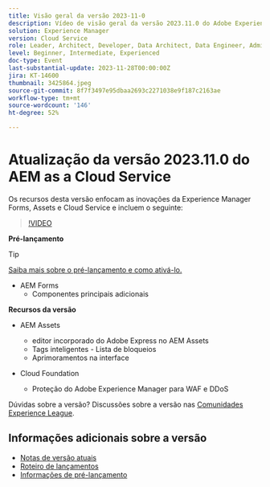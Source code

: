 ```yaml
---
title: Visão geral da versão 2023-11-0
description: Vídeo de visão geral da versão 2023.11.0 do Adobe Experience Manager as a Cloud Service, os recursos desta versão se concentram no Experience Manager Forms, Assets e Cloud Service
solution: Experience Manager
version: Cloud Service
role: Leader, Architect, Developer, Data Architect, Data Engineer, Admin, User
level: Beginner, Intermediate, Experienced
doc-type: Event
last-substantial-update: 2023-11-28T00:00:00Z
jira: KT-14600
thumbnail: 3425864.jpeg
source-git-commit: 8f7f3497e95dbaa2693c2271038e9f187c2163ae
workflow-type: tm+mt
source-wordcount: '146'
ht-degree: 52%

---
```


# Atualização da versão 2023.11.0 do AEM as a Cloud Service

Os recursos desta versão enfocam as inovações da Experience Manager Forms, Assets e Cloud Service e incluem o seguinte:

>[!VIDEO](https://video.tv.adobe.com/v/3425864/?learn=on)

**Pré-lançamento**

>[!TIP]
>
>[Saiba mais sobre o pré-lançamento e como ativá-lo.](https://experienceleague.adobe.com/docs/experience-manager-cloud-service/content/release-notes/prerelease.html?lang=pt-BR)

* AEM Forms
   * Componentes principais adicionais

**Recursos da versão**

* AEM Assets
   * editor incorporado do Adobe Express no AEM Assets
   * Tags inteligentes - Lista de bloqueios
   * Aprimoramentos na interface

* Cloud Foundation
   * Proteção do Adobe Experience Manager para WAF e DDoS

Dúvidas sobre a versão?  Discussões sobre a versão nas [Comunidades Experience League](https://adobe.ly/3uBHk1D).

## Informações adicionais sobre a versão

* [Notas de versão atuais](https://experienceleague.adobe.com/docs/experience-manager-cloud-service/content/release-notes/home.html?lang=pt-BR)
* [Roteiro de lançamentos](https://experienceleague.adobe.com/docs/experience-manager-release-information/aem-release-updates/update-releases-roadmap.html?lang=pt-BR)
* [Informações de pré-lançamento](https://experienceleague.adobe.com/docs/experience-manager-cloud-service/content/release-notes/prerelease.html?lang=pt-BR)